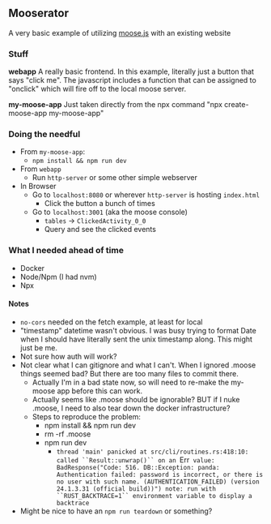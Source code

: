 
## Mooserator

A very basic example of utilizing [moose.js](https://www.moosejs.com/) with an existing website

### Stuff

**webapp**
A really basic frontend. In this example, literally just a button that says "click me". The javascript includes a function that can be assigned to "onclick" which will fire off to the local moose server.

**my-moose-app**
Just taken directly from the npx command "npx create-moose-app my-moose-app"

### Doing the needful

- From `my-moose-app`:
  - `npm install && npm run dev`
- From `webapp`
  - Run `http-server` or some other simple webserver
- In Browser
  - Go to `localhost:8080` or wherever `http-server` is hosting `index.html`
    - Click the button a bunch of times
  - Go to `localhost:3001` (aka the moose console)
    - `tables` -> `ClickedActivity_0_0`
    - Query and see the clicked events

### What I needed ahead of time

- Docker
- Node/Npm (I had nvm)
- Npx

#### Notes

- `no-cors` needed on the fetch example, at least for local
- "timestamp" datetime wasn't obvious. I was busy trying to format Date when I should have literally sent the unix timestamp along. This might just be me.
- Not sure how auth will work?
- Not clear what I can gitignore and what I can't. When I ignored .moose things seemed bad? But there are too many files to commit there.
  - Actually I'm in a bad state now, so will need to re-make the my-moose app before this can work.
  - Actually seems like .moose should be ignorable? BUT if I nuke .moose, I need to also tear down the docker infrastructure?
  - Steps to reproduce the problem:
    - npm install && npm run dev
    - rm -rf .moose
    - npm run dev
      - `thread 'main' panicked at src/cli/routines.rs:418:10:
        called ``Result::unwrap()`` on an `Err` value: BadResponse("Code: 516. DB::Exception: panda: Authentication failed: password is incorrect, or there is no user with such name. (AUTHENTICATION_FAILED) (version 24.1.3.31 (official build))")
        note: run with ``RUST_BACKTRACE=1`` environment variable to display a backtrace`
- Might be nice to have an `npm run teardown` or something?